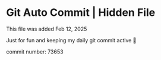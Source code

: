 # Git Auto Commit | Hidden File

This file was added Feb 12, 2025

Just for fun and keeping my daily git commit active 🤪

commit number: 73653
